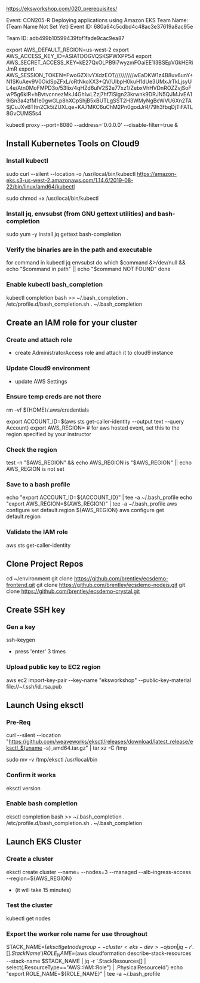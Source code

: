 https://eksworkshop.com/020_prerequisites/


Event: CON205-R Deploying applications using Amazon EKS
Team Name: (Team Name Not Set Yet)
Event ID: 680a64c5cdbd4c48ac3e37619a8ac95e

Team ID: adb499b10599439fbf1fade9cac9ea87

export AWS_DEFAULT_REGION=us-west-2
export AWS_ACCESS_KEY_ID=ASIATDOGVQSKSPWXPP54
export AWS_SECRET_ACCESS_KEY=kE27QxOLPB9i7wyzmFOaiEE1l3BSEpVGkHERiJmR
export AWS_SESSION_TOKEN=FwoGZXIvYXdzEOT//////////wEaDKW1z4B8uv6unY+N1SKuAev9V0OidSpZFxL/oRtNkoXX3+QV/UIbpH0kuH1dUe3UMxJrTkLjsyUL4e/Atn0MoFMPD3o/53Iix/4qHZd6ulV2S2e77xz1/ZebxVhHVDnROZZvjSoFwP5g6kIR+hBvtvcnnezMkJ4GhIwLZzj7hf7iSlgn23krwnk9DRJN5QJMJvEA19iSn3a4zfM1e0gwGLp8hXCpShjB5xBUTLgSST2H3WMyNgBcWVU6Xn2TASjCuJXvBTItn2Ck5iZUXLqe+KA7MKC6uChM2Pn0godJrR/79h3fbqDjTiFATL8GvCUMS5s4


kubectl proxy --port=8080 --address='0.0.0.0' --disable-filter=true &

## Install Kubernetes Tools on Cloud9

### Install kubectl

sudo curl --silent --location -o /usr/local/bin/kubectl https://amazon-eks.s3-us-west-2.amazonaws.com/1.14.6/2019-08-22/bin/linux/amd64/kubectl


sudo chmod +x /usr/local/bin/kubectl

### Install jq, envsubst (from GNU gettext utilities) and bash-completion

sudo yum -y install jq gettext bash-completion

### Verify the binaries are in the path and executable

for command in kubectl jq envsubst
  do
    which $command &>/dev/null && echo "$command in path" || echo "$command NOT FOUND"
  done

### Enable kubectl bash_completion

kubectl completion bash >>  ~/.bash_completion
. /etc/profile.d/bash_completion.sh
. ~/.bash_completion

## Create an IAM role for your cluster

### Create and attach role

- create AdministratorAccess role and attach it to cloud9 instance

### Update Cloud9 environment

- update AWS Settings

### Ensure temp creds are not there

rm -vf ${HOME}/.aws/credentials

export ACCOUNT_ID=$(aws sts get-caller-identity --output text --query Account)
export AWS_REGION= # for aws hosted event, set this to the region specified by your instructor

### Check the region

test -n "$AWS_REGION" && echo AWS_REGION is "$AWS_REGION" || echo AWS_REGION is not set

### Save to a bash profile

echo "export ACCOUNT_ID=${ACCOUNT_ID}" | tee -a ~/.bash_profile
echo "export AWS_REGION=${AWS_REGION}" | tee -a ~/.bash_profile
aws configure set default.region ${AWS_REGION}
aws configure get default.region

### Validate the IAM role

aws sts get-caller-identity

## Clone Project Repos

cd ~/environment
git clone https://github.com/brentley/ecsdemo-frontend.git
git clone https://github.com/brentley/ecsdemo-nodejs.git
git clone https://github.com/brentley/ecsdemo-crystal.git

## Create SSH key

### Gen a key

ssh-keygen
- press 'enter' 3 times

### Upload public key to EC2 region

aws ec2 import-key-pair --key-name "eksworkshop" --public-key-material file://~/.ssh/id_rsa.pub

## Launch Using eksctl

### Pre-Req

curl --silent --location "https://github.com/weaveworks/eksctl/releases/download/latest_release/eksctl_$(uname -s)_amd64.tar.gz" | tar xz -C /tmp


sudo mv -v /tmp/eksctl /usr/local/bin

### Confirm it works

eksctl version

### Enable bash completion

eksctl completion bash >> ~/.bash_completion
. /etc/profile.d/bash_completion.sh
. ~/.bash_completion


## Launch EKS Cluster

### Create a cluster

eksctl create cluster --name=<eks-dev> --nodes=3 --managed --alb-ingress-access --region=${AWS_REGION}

- (it will take 15 minutes)

### Test the cluster

kubectl get nodes

### Export the worker role name for use throughout

STACK_NAME=$(eksctl get nodegroup --cluster <eks-dev> -o json | jq -r '.[].StackName')
ROLE_NAME=$(aws cloudformation describe-stack-resources --stack-name $STACK_NAME | jq -r '.StackResources[] | select(.ResourceType=="AWS::IAM::Role") | .PhysicalResourceId')
echo "export ROLE_NAME=${ROLE_NAME}" | tee -a ~/.bash_profile

